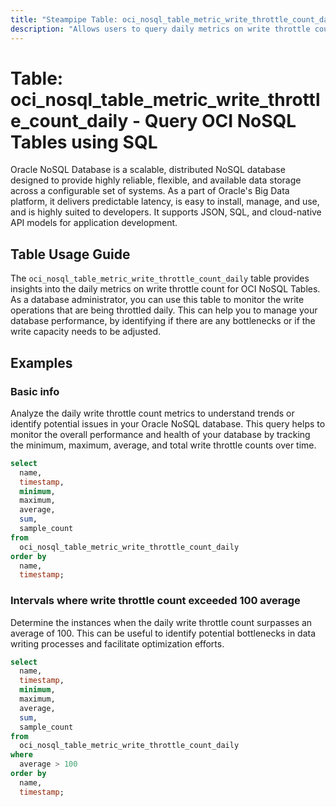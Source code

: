 ```yaml
---
title: "Steampipe Table: oci_nosql_table_metric_write_throttle_count_daily - Query OCI NoSQL Tables using SQL"
description: "Allows users to query daily metrics on write throttle count for OCI NoSQL Tables."
---
```


# Table: oci_nosql_table_metric_write_throttle_count_daily - Query OCI NoSQL Tables using SQL

Oracle NoSQL Database is a scalable, distributed NoSQL database designed to provide highly reliable, flexible, and available data storage across a configurable set of systems. As a part of Oracle's Big Data platform, it delivers predictable latency, is easy to install, manage, and use, and is highly suited to developers. It supports JSON, SQL, and cloud-native API models for application development.

## Table Usage Guide

The `oci_nosql_table_metric_write_throttle_count_daily` table provides insights into the daily metrics on write throttle count for OCI NoSQL Tables. As a database administrator, you can use this table to monitor the write operations that are being throttled daily. This can help you to manage your database performance, by identifying if there are any bottlenecks or if the write capacity needs to be adjusted.

## Examples

### Basic info
Analyze the daily write throttle count metrics to understand trends or identify potential issues in your Oracle NoSQL database. This query helps to monitor the overall performance and health of your database by tracking the minimum, maximum, average, and total write throttle counts over time.

```sql
select
  name,
  timestamp,
  minimum,
  maximum,
  average,
  sum,
  sample_count
from
  oci_nosql_table_metric_write_throttle_count_daily
order by
  name,
  timestamp;
```

### Intervals where write throttle count exceeded 100 average
Determine the instances when the daily write throttle count surpasses an average of 100. This can be useful to identify potential bottlenecks in data writing processes and facilitate optimization efforts.

```sql
select
  name,
  timestamp,
  minimum,
  maximum,
  average,
  sum,
  sample_count
from
  oci_nosql_table_metric_write_throttle_count_daily
where
  average > 100
order by
  name,
  timestamp;
```